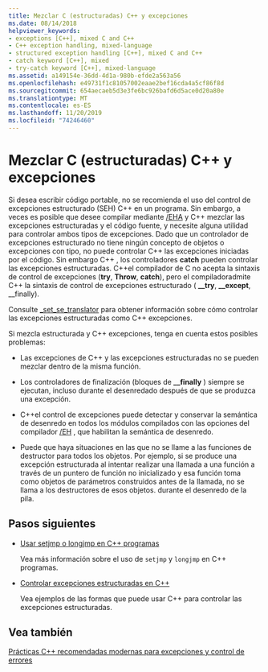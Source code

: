 ```yaml
---
title: Mezclar C (estructuradas) C++ y excepciones
ms.date: 08/14/2018
helpviewer_keywords:
- exceptions [C++], mixed C and C++
- C++ exception handling, mixed-language
- structured exception handling [C++], mixed C and C++
- catch keyword [C++], mixed
- try-catch keyword [C++], mixed-language
ms.assetid: a149154e-36dd-4d1a-980b-efde2a563a56
ms.openlocfilehash: e49731f1c81057002eaae2bef16cda4a5cf86f8d
ms.sourcegitcommit: 654aecaeb5d3e3fe6bc926bafd6d5ace0d20a80e
ms.translationtype: MT
ms.contentlocale: es-ES
ms.lasthandoff: 11/20/2019
ms.locfileid: "74246460"
---
```

# <a name="mixing-c-structured-and-c-exceptions"></a>Mezclar C (estructuradas) C++ y excepciones

Si desea escribir código portable, no se recomienda el uso del control de excepciones estructurado (SEH) C++ en un programa. Sin embargo, a veces es posible que desee compilar mediante [/EHA](../build/reference/eh-exception-handling-model.md) y C++ mezclar las excepciones estructuradas y el código fuente, y necesite alguna utilidad para controlar ambos tipos de excepciones. Dado que un controlador de excepciones estructurado no tiene ningún concepto de objetos o excepciones con tipo, no puede controlar C++ las excepciones iniciadas por el código. Sin embargo C++ , los controladores **catch** pueden controlar las excepciones estructuradas. C++el compilador de C no acepta la sintaxis de control de excepciones (**try**, **Throw**, **catch**), pero el compiladoradmite C++ la sintaxis de control de excepciones estructurado ( **__try**, **__except**, __finally).

Consulte [_set_se_translator](../c-runtime-library/reference/set-se-translator.md) para obtener información sobre cómo controlar las excepciones estructuradas como C++ excepciones.

Si mezcla estructurada y C++ excepciones, tenga en cuenta estos posibles problemas:

- Las excepciones de C++ y las excepciones estructuradas no se pueden mezclar dentro de la misma función.

- Los controladores de finalización (bloques de **__finally** ) siempre se ejecutan, incluso durante el desenredado después de que se produzca una excepción.

- C++el control de excepciones puede detectar y conservar la semántica de desenredo en todos los módulos compilados con las opciones del compilador [/EH](../build/reference/eh-exception-handling-model.md) , que habilitan la semántica de desenredo.

- Puede que haya situaciones en las que no se llame a las funciones de destructor para todos los objetos. Por ejemplo, si se produce una excepción estructurada al intentar realizar una llamada a una función a través de un puntero de función no inicializado y esa función toma como objetos de parámetros construidos antes de la llamada, no se llama a los destructores de esos objetos. durante el desenredo de la pila.

## <a name="next-steps"></a>Pasos siguientes

- [Usar setjmp o longjmp en C++ programas](../cpp/using-setjmp-longjmp.md)

  Vea más información sobre el uso de `setjmp` y `longjmp` en C++ programas.

- [Controlar excepciones estructuradas en C++](../cpp/exception-handling-differences.md)

  Vea ejemplos de las formas que puede usar C++ para controlar las excepciones estructuradas.

## <a name="see-also"></a>Vea también

[Prácticas C++ recomendadas modernas para excepciones y control de errores](../cpp/errors-and-exception-handling-modern-cpp.md)
